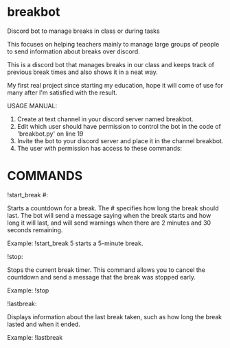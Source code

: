 # breakbot
Discord bot to manage breaks in class or during tasks

This focuses on helping teachers mainly to manage large groups of people to send information about breaks over discord.

This is a discord bot that manages breaks in our class and keeps track of previous break times and also shows it in a neat way.

My first real project since starting my education, hope it will come of use for many after I'm satisfied with the result.

USAGE MANUAL:

1. Create at text channel in your discord server named breakbot.
2. Edit which user should have permission to control the bot in the code of 'breakbot.py' on line 19
3. Invite the bot to your discord server and place it in the channel breakbot.
4. The user with permission has access to these commands:

# COMMANDS #

!start_break #:

Starts a countdown for a break. The # specifies how long the break should last.
The bot will send a message saying when the break starts and how long it will last, and will send warnings when there are 2 minutes and 30 seconds remaining.

Example: !start_break 5 starts a 5-minute break.

!stop:

Stops the current break timer.
This command allows you to cancel the countdown and send a message that the break was stopped early.

Example: !stop


!lastbreak:

Displays information about the last break taken, such as how long the break lasted and when it ended.

Example: !lastbreak




